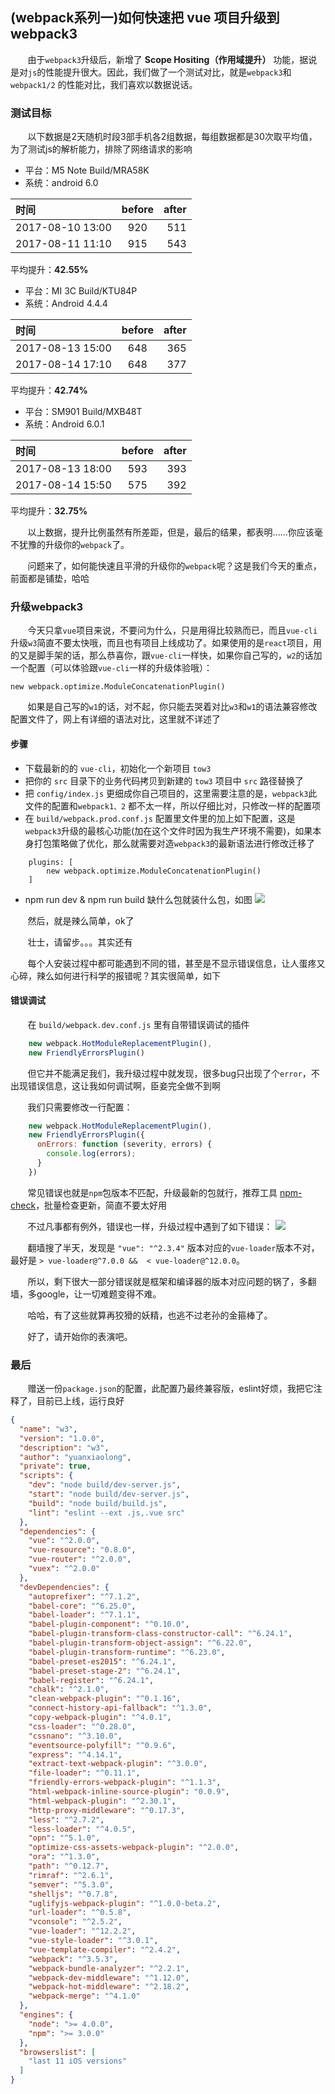 ## (webpack系列一)如何快速把 vue 项目升级到 webpack3

&nbsp;&nbsp;&nbsp;&nbsp;&nbsp;&nbsp;&nbsp;由于`webpack3`升级后，新增了 **Scope Hositing（作用域提升）** 功能，据说是对`js`的性能提升很大。因此，我们做了一个测试对比，就是`webpack3`和`webpack1/2` 的性能对比，我们喜欢以数据说话。

### 测试目标

&nbsp;&nbsp;&nbsp;&nbsp;&nbsp;&nbsp;&nbsp;以下数据是2天随机时段3部手机各2组数据，每组数据都是30次取平均值，为了测试js的解析能力，排除了网络请求的影响

* 平台：M5 Note Build/MRA58K
* 系统：android 6.0

| 时间  | before  | after |
|:------------- |:---------------:| -------------:|
| 2017-08-10 13:00     | 920 |         511|
| 2017-08-11 11:10      | 915 |  543 |

平均提升：**42.55%**

* 平台：MI 3C Build/KTU84P
* 系统：Android 4.4.4

| 时间  | before  | after |
|:------------- |:---------------:| -------------:|
| 2017-08-13 15:00     | 648 |         365|
| 2017-08-14 17:10      | 648 |  377 |

平均提升：**42.74%**

* 平台：SM901 Build/MXB48T
* 系统：Android 6.0.1

| 时间  | before  | after |
|:------------- |:---------------:| -------------:|
| 2017-08-13 18:00     | 593 |         393|
| 2017-08-14 15:50      | 575 |  392 |

平均提升：**32.75%**

&nbsp;&nbsp;&nbsp;&nbsp;&nbsp;&nbsp;&nbsp;以上数据，提升比例虽然有所差距，但是，最后的结果，都表明......你应该毫不犹豫的升级你的`webpack`了。

&nbsp;&nbsp;&nbsp;&nbsp;&nbsp;&nbsp;&nbsp;问题来了，如何能快速且平滑的升级你的`webpack`呢？这是我们今天的重点，前面都是铺垫，哈哈

### 升级webpack3

&nbsp;&nbsp;&nbsp;&nbsp;&nbsp;&nbsp;&nbsp;今天只拿`vue`项目来说，不要问为什么，只是用得比较熟而已，而且`vue-cli`升级`w3`简直不要太快哦，而且也有项目上线成功了。如果使用的是`react`项目，用的又是脚手架的话，那么恭喜你，跟`vue-cli`一样快，如果你自己写的，`w2`的话加一个配置（可以体验跟`vue-cli`一样的升级体验哦）：

````
new webpack.optimize.ModuleConcatenationPlugin()
````

&nbsp;&nbsp;&nbsp;&nbsp;&nbsp;&nbsp;&nbsp;如果是自己写的`w1`的话，对不起，你只能去哭着对比`w3`和`w1`的语法兼容修改配置文件了，网上有详细的语法对比，这里就不详述了

#### 步骤
* 下载最新的的 `vue-cli`，初始化一个新项目 `tow3`
* 把你的 `src` 目录下的业务代码拷贝到新建的 `tow3` 项目中 `src` 路径替换了
* 把 `config/index.js` 更细成你自己项目的，这里需要注意的是，`webpack3`此文件的配置和`webpack1、2` 都不太一样，所以仔细比对，只修改一样的配置项
* 在 `build/webpack.prod.conf.js` 配置里文件里的加上如下配置，这是`webpack3`升级的最核心功能(加在这个文件时因为我生产环境不需要)，如果本身打包策略做了优化，那么就需要对造`webpack3`的最新语法进行修改迁移了
 
````
	plugins: [
		new webpack.optimize.ModuleConcatenationPlugin()
	]

````

* npm run dev & npm run build 缺什么包就装什么包，如图
![](https://img.58cdn.com.cn/zhuanzhuan/performance/notnpm.png)

&nbsp;&nbsp;&nbsp;&nbsp;&nbsp;&nbsp;&nbsp;然后，就是辣么简单，ok了

&nbsp;&nbsp;&nbsp;&nbsp;&nbsp;&nbsp;&nbsp;壮士，请留步。。。其实还有

&nbsp;&nbsp;&nbsp;&nbsp;&nbsp;&nbsp;&nbsp;每个人安装过程中都可能遇到不同的错，甚至是不显示错误信息，让人蛋疼又心碎，辣么如何进行科学的报错呢？其实很简单，如下

#### 错误调试

&nbsp;&nbsp;&nbsp;&nbsp;&nbsp;&nbsp;&nbsp;在 `build/webpack.dev.conf.js` 里有自带错误调试的插件

````javascript
	new webpack.HotModuleReplacementPlugin(),   
	new FriendlyErrorsPlugin()
````

&nbsp;&nbsp;&nbsp;&nbsp;&nbsp;&nbsp;&nbsp;但它并不能满足我们，我升级过程中就发现，很多bug只出现了个`error`，不出现错误信息，这让我如何调试啊，臣妾完全做不到啊

&nbsp;&nbsp;&nbsp;&nbsp;&nbsp;&nbsp;&nbsp;我们只需要修改一行配置：

````javascript
	new webpack.HotModuleReplacementPlugin(), 
	new FriendlyErrorsPlugin({
      onErrors: function (severity, errors) {
        console.log(errors);
      }
    })
````

&nbsp;&nbsp;&nbsp;&nbsp;&nbsp;&nbsp;&nbsp;常见错误也就是`npm`包版本不匹配，升级最新的包就行，推荐工具 [npm-check](https://www.npmjs.com/package/npm-check)，批量检查更新，简直不要太好用

&nbsp;&nbsp;&nbsp;&nbsp;&nbsp;&nbsp;&nbsp;不过凡事都有例外，错误也一样，升级过程中遇到了如下错误：
![](https://img.58cdn.com.cn/zhuanzhuan/performance/template.png)

&nbsp;&nbsp;&nbsp;&nbsp;&nbsp;&nbsp;&nbsp;翻墙搜了半天，发现是 `"vue": "^2.3.4"` 版本对应的`vue-loader`版本不对，最好是 `> vue-loader@^7.0.0 &&  < vue-loader@^12.0.0`。

&nbsp;&nbsp;&nbsp;&nbsp;&nbsp;&nbsp;&nbsp;所以，剩下很大一部分错误就是框架和编译器的版本对应问题的锅了，多翻墙，多google，让一切难题变得不难。

&nbsp;&nbsp;&nbsp;&nbsp;&nbsp;&nbsp;&nbsp;哈哈，有了这些就算再狡猾的妖精，也逃不过老孙的金箍棒了。

&nbsp;&nbsp;&nbsp;&nbsp;&nbsp;&nbsp;&nbsp;好了，请开始你的表演吧。

### 最后

&nbsp;&nbsp;&nbsp;&nbsp;&nbsp;&nbsp;&nbsp;赠送一份`package.json`的配置，此配置乃最终兼容版，eslint好烦，我把它注释了，目前已上线，运行良好

````json
{
  "name": "w3",
  "version": "1.0.0",
  "description": "w3",
  "author": "yuanxiaolong",
  "private": true,
  "scripts": {
    "dev": "node build/dev-server.js",
    "start": "node build/dev-server.js",
    "build": "node build/build.js",
    "lint": "eslint --ext .js,.vue src"
  },
  "dependencies": {
    "vue": "^2.0.0",
    "vue-resource": "0.8.0",
    "vue-router": "^2.0.0",
    "vuex": "^2.0.0"
  },
  "devDependencies": {
    "autoprefixer": "^7.1.2",
    "babel-core": "^6.25.0",
    "babel-loader": "^7.1.1",
    "babel-plugin-component": "^0.10.0",
    "babel-plugin-transform-class-constructor-call": "^6.24.1",
    "babel-plugin-transform-object-assign": "^6.22.0",
    "babel-plugin-transform-runtime": "^6.23.0",
    "babel-preset-es2015": "^6.24.1",
    "babel-preset-stage-2": "^6.24.1",
    "babel-register": "^6.24.1",
    "chalk": "^2.1.0",
    "clean-webpack-plugin": "^0.1.16",
    "connect-history-api-fallback": "^1.3.0",
    "copy-webpack-plugin": "^4.0.1",
    "css-loader": "^0.28.0",
    "cssnano": "^3.10.0",
    "eventsource-polyfill": "^0.9.6",
    "express": "^4.14.1",
    "extract-text-webpack-plugin": "^3.0.0",
    "file-loader": "^0.11.1",
    "friendly-errors-webpack-plugin": "^1.1.3",
    "html-webpack-inline-source-plugin": "0.0.9",
    "html-webpack-plugin": "^2.30.1",
    "http-proxy-middleware": "^0.17.3",
    "less": "^2.7.2",
    "less-loader": "^4.0.5",
    "opn": "^5.1.0",
    "optimize-css-assets-webpack-plugin": "^2.0.0",
    "ora": "^1.3.0",
    "path": "^0.12.7",
    "rimraf": "^2.6.1",
    "semver": "^5.3.0",
    "shelljs": "^0.7.8",
    "uglifyjs-webpack-plugin": "^1.0.0-beta.2",
    "url-loader": "^0.5.8",
    "vconsole": "^2.5.2",
    "vue-loader": "^12.2.2",
    "vue-style-loader": "^3.0.1",
    "vue-template-compiler": "^2.4.2",
    "webpack": "^3.5.3",
    "webpack-bundle-analyzer": "^2.2.1",
    "webpack-dev-middleware": "^1.12.0",
    "webpack-hot-middleware": "^2.18.2",
    "webpack-merge": "^4.1.0"
  },
  "engines": {
    "node": ">= 4.0.0",
    "npm": ">= 3.0.0"
  },
  "browserslist": [
    "last 11 iOS versions"
  ]
}

````